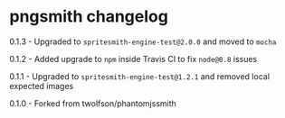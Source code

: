 # pngsmith changelog
0.1.3 - Upgraded to `spritesmith-engine-test@2.0.0` and moved to `mocha`

0.1.2 - Added upgrade to `npm` inside Travis CI to fix `node@0.8` issues

0.1.1 - Upgraded to `spritesmith-engine-test@1.2.1` and removed local expected images

0.1.0 - Forked from twolfson/phantomjssmith
